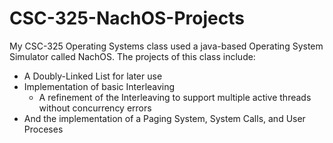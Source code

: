# CSC-325-NachOS-Projects
My CSC-325 Operating Systems class used a java-based Operating System Simulator called NachOS. The projects of this class include:
- A Doubly-Linked List for later use
- Implementation of basic Interleaving
    - A refinement of the Interleaving to support multiple active threads without concurrency errors
- And the implementation of a Paging System, System Calls, and User Proceses
